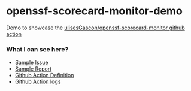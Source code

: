 # openssf-scorecard-monitor-demo

Demo to showcase the [ulisesGascon/openssf-scorecard-monitor github action](https://github.com/marketplace/actions/openssf-scorecard-monitor)


### What I can see here?

- [Sample Issue](https://github.com/UlisesGascon/openssf-scorecard-monitor-demo/issues/2)
- [Sample Report](reporting/openssf-scorecard-report.md)
- [Github Action Definition](.github/workflows/security-scoring.yml)
- [Github Action logs](https://github.com/UlisesGascon/openssf-scorecard-monitor-demo/actions/runs/4188819815/jobs/7260409218)